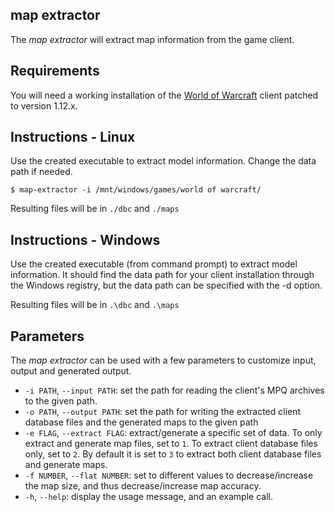 map extractor
--------------
The *map extractor* will extract map information from the game client.

Requirements
------------
You will need a working installation of the [World of Warcraft][1] client patched
to version 1.12.x.

Instructions - Linux
--------------------
Use the created executable to extract model information. Change the data path if
needed.

    $ map-extractor -i /mnt/windows/games/world of warcraft/

Resulting files will be in `./dbc` and `./maps`

Instructions - Windows
----------------------
Use the created executable (from command prompt) to extract model information.
It should find the data path for your client installation through the Windows
registry, but the data path can be specified with the -d option.

Resulting files will be in `.\dbc` and `.\maps`

Parameters
----------
The *map extractor* can be used with a few parameters to customize input, output
and generated output.

* `-i PATH`, `--input PATH`: set the path for reading the client's MPQ archives to the given
  path.
* `-o PATH`, `--output PATH`: set the path for writing the extracted client database files and
  the generated maps to the given path
* `-e FLAG`, `--extract FLAG`: extract/generate a specific set of data. To only extract and
  generate map files, set to `1`. To extract client database files only,
  set to `2`. By default it is set to `3` to extract both client database
  files and generate maps.
* `-f NUMBER`, `--flat NUMBER`: set to different values to decrease/increase the map size,
  and thus decrease/increase map accuracy.
* `-h`, `--help`: display the usage message, and an example call.


[1]: http://blizzard.com/games/wow/ "World of Warcraft"
